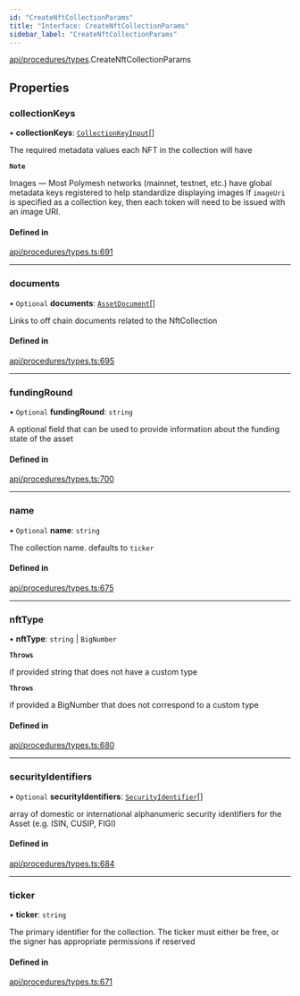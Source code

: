 ```yaml
---
id: "CreateNftCollectionParams"
title: "Interface: CreateNftCollectionParams"
sidebar_label: "CreateNftCollectionParams"
---
```


[api/procedures/types](../../../../../modules/API/Procedures/Types/Types.md).CreateNftCollectionParams

## Properties

### collectionKeys

• **collectionKeys**: [`CollectionKeyInput`](../../../../../modules/API/Procedures/Types/Types.md#collectionkeyinput)[]

The required metadata values each NFT in the collection will have

**`Note`**

Images — Most Polymesh networks (mainnet, testnet, etc.) have global metadata keys registered to help standardize displaying images
If `imageUri` is specified as a collection key, then each token will need to be issued with an image URI.

#### Defined in

[api/procedures/types.ts:691](https://github.com/PolymeshAssociation/polymesh-sdk/blob/fedc4714f/src/api/procedures/types.ts#L691)

___

### documents

• `Optional` **documents**: [`AssetDocument`](../../../Entities/Asset/Types/AssetDocument/AssetDocument.md)[]

Links to off chain documents related to the NftCollection

#### Defined in

[api/procedures/types.ts:695](https://github.com/PolymeshAssociation/polymesh-sdk/blob/fedc4714f/src/api/procedures/types.ts#L695)

___

### fundingRound

• `Optional` **fundingRound**: `string`

A optional field that can be used to provide information about the funding state of the asset

#### Defined in

[api/procedures/types.ts:700](https://github.com/PolymeshAssociation/polymesh-sdk/blob/fedc4714f/src/api/procedures/types.ts#L700)

___

### name

• `Optional` **name**: `string`

The collection name. defaults to `ticker`

#### Defined in

[api/procedures/types.ts:675](https://github.com/PolymeshAssociation/polymesh-sdk/blob/fedc4714f/src/api/procedures/types.ts#L675)

___

### nftType

• **nftType**: `string` \| `BigNumber`

**`Throws`**

if provided string that does not have a custom type

**`Throws`**

if provided a BigNumber that does not correspond to a custom type

#### Defined in

[api/procedures/types.ts:680](https://github.com/PolymeshAssociation/polymesh-sdk/blob/fedc4714f/src/api/procedures/types.ts#L680)

___

### securityIdentifiers

• `Optional` **securityIdentifiers**: [`SecurityIdentifier`](../../../Entities/Asset/Types/SecurityIdentifier/SecurityIdentifier.md)[]

array of domestic or international alphanumeric security identifiers for the Asset (e.g. ISIN, CUSIP, FIGI)

#### Defined in

[api/procedures/types.ts:684](https://github.com/PolymeshAssociation/polymesh-sdk/blob/fedc4714f/src/api/procedures/types.ts#L684)

___

### ticker

• **ticker**: `string`

The primary identifier for the collection. The ticker must either be free, or the signer has appropriate permissions if reserved

#### Defined in

[api/procedures/types.ts:671](https://github.com/PolymeshAssociation/polymesh-sdk/blob/fedc4714f/src/api/procedures/types.ts#L671)
